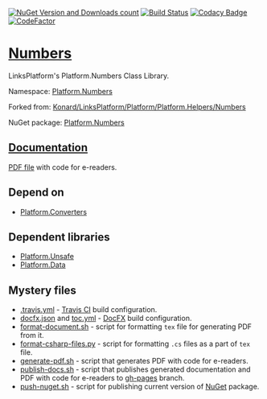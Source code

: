 [![NuGet Version and Downloads count](https://buildstats.info/nuget/Platform.Numbers)](https://www.nuget.org/packages/Platform.Numbers)
[![Build Status](https://travis-ci.com/linksplatform/Numbers.svg?branch=master)](https://travis-ci.com/linksplatform/Numbers)
[![Codacy Badge](https://api.codacy.com/project/badge/Grade/c07241e87f0a4441a8cd9664e0b6fadc)](https://app.codacy.com/app/drakonard/Numbers?utm_source=github.com&utm_medium=referral&utm_content=linksplatform/Numbers&utm_campaign=Badge_Grade_Dashboard)
[![CodeFactor](https://www.codefactor.io/repository/github/linksplatform/numbers/badge)](https://www.codefactor.io/repository/github/linksplatform/numbers)

# [Numbers](https://github.com/linksplatform/Numbers)

LinksPlatform's Platform.Numbers Class Library.

Namespace: [Platform.Numbers](https://linksplatform.github.io/Numbers/api/Platform.Numbers.html)

Forked from: [Konard/LinksPlatform/Platform/Platform.Helpers/Numbers](https://github.com/Konard/LinksPlatform/tree/19902d5c6221b5c93a5e06849de28bb97edac5f8/Platform/Platform.Helpers/Numbers)

NuGet package: [Platform.Numbers](https://www.nuget.org/packages/Platform.Numbers)

## [Documentation](https://linksplatform.github.io/Numbers)
[PDF file](https://linksplatform.github.io/Numbers/Platform.Numbers.pdf) with code for e-readers.

## Depend on
*   [Platform.Converters](https://github.com/linksplatform/Converters)

## Dependent libraries
*   [Platform.Unsafe](https://github.com/linksplatform/Unsafe)
*   [Platform.Data](https://github.com/linksplatform/Data)

## Mystery files
*   [.travis.yml](https://github.com/linksplatform/Numbers/blob/master/.travis.yml) - [Travis CI](https://travis-ci.com) build configuration.
*   [docfx.json](https://github.com/linksplatform/Numbers/blob/master/docfx.json) and [toc.yml](https://github.com/linksplatform/Numbers/blob/master/toc.yml) - [DocFX](https://dotnet.github.io/docfx) build configuration.
*   [format-document.sh](https://github.com/linksplatform/Numbers/blob/master/format-document.sh) - script for formatting `tex` file for generating PDF from it.
*   [format-csharp-files.py](https://github.com/linksplatform/Numbers/blob/master/format-csharp-files.py) - script for formatting `.cs` files as a part of `tex` file.
*   [generate-pdf.sh](https://github.com/linksplatform/Numbers/blob/master/generate-pdf.sh) - script that generates PDF with code for e-readers.
*   [publish-docs.sh](https://github.com/linksplatform/Numbers/blob/master/publish-docs.sh) - script that publishes generated documentation and PDF with code for e-readers to [gh-pages](https://github.com/linksplatform/Numbers/tree/gh-pages) branch.
*   [push-nuget.sh](https://github.com/linksplatform/Numbers/blob/master/push-nuget.sh) - script for publishing current version of [NuGet](https://www.nuget.org) package.
